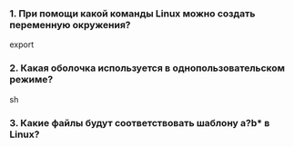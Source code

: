 ### 1. При помощи какой команды Linux можно создать переменную окружения?
export
### 2. Какая оболочка используется в однопользовательском режиме?
sh
### 3. Какие файлы будут соответствовать шаблону a?b* в Linux?
